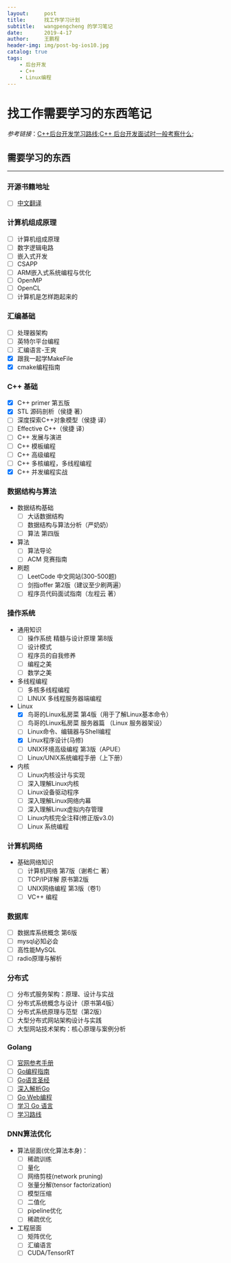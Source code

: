```yaml
---
layout:     post
title:      找工作学习计划
subtitle:   wangpengcheng 的学习笔记
date:       2019-4-17
author:     王鹏程
header-img: img/post-bg-ios10.jpg
catalog: true
tags:
    - 后台开发
    - C++
    - Linux编程
---
```


# 找工作需要学习的东西笔记
_参考链接_：[C++后台开发学习路线](https://zhuanlan.zhihu.com/p/61457047);[C++ 后台开发面试时一般考察什么](https://www.zhihu.com/question/34574154/answer/253165162);
## 需要学习的东西

------
### 开源书籍地址
* [ ] [中文翻译](https://github.com/EbookFoundation/free-programming-books/blob/master/free-programming-books-zh.md)

### 计算机组成原理

* [ ] 计算机组成原理
* [ ] 数字逻辑电路
* [ ] 嵌入式开发
* [ ] CSAPP
* [ ] ARM嵌入式系统编程与优化
* [ ] OpenMP
* [ ] OpenCL
* [ ] 计算机是怎样跑起来的

### 汇编基础
* [ ] 处理器架构
* [ ] 英特尔平台编程
* [ ] 汇编语言-王爽
* [x] 跟我一起学MakeFile
* [x] cmake编程指南

### C++ 基础
* [x] C++ primer 第五版
* [x] STL 源码剖析（侯捷 著）
* [ ] 深度探索C++对象模型（侯捷 译）
* [ ] Effective C++（侯捷 译）
* [ ] C++ 发展与演进
* [ ] C++ 模板编程
* [ ] C++ 高级编程
* [ ] C++ 多核编程，多线程编程
* [x] C++ 并发编程实战

### 数据结构与算法

* 数据结构基础
    * [ ] 大话数据结构
    * [ ] 数据结构与算法分析（严奶奶）
    * [ ] 算法 第四版
* 算法
    * [ ] 算法导论
    * [ ] ACM 竞赛指南
* 刷题
    * [ ] LeetCode 中文网站(300-500题)
    * [ ] 剑指offer 第2版（建议至少刷两遍）
    * [ ] 程序员代码面试指南（左程云 著）

### 操作系统
* 通用知识
    * [ ] 操作系统 精髓与设计原理 第8版
    * [ ] 设计模式
    * [ ] 程序员的自我修养
    * [ ] 编程之美
    * [ ] 数学之美
* 多线程编程
    * [ ] 多核多线程编程
    * [ ] LINUX 多线程服务器端编程
* Linux 
    * [x] 鸟哥的Linux私房菜 第4版（用于了解Linux基本命令）
    * [ ] 鸟哥的Linux私房菜 服务器篇 （Linux 服务器架设）
    * [ ] Linux命令、编辑器与Shell编程
    * [x] Linux程序设计(马修)
    * [ ] UNIX环境高级编程 第3版（APUE）
    * [ ] Linux/UNIX系统编程手册（上下册）
* 内核 
    * [ ] Linux内核设计与实现
    * [ ] 深入理解Linux内核
    * [ ] Linux设备驱动程序
    * [ ] 深入理解Linux网络内幕 
    * [ ] 深入理解Linux虚拟内存管理
    * [ ] Linux内核完全注释(修正版v3.0)
    * [ ] Linux 系统编程

### 计算机网络

* 基础网络知识
    * [ ] 计算机网络 第7版（谢希仁 著）
    * [ ] TCP/IP详解 原书第2版 
    * [ ] UNIX网络编程 第3版（卷1）
    * [ ] VC++ 编程

### 数据库
* [ ] 数据库系统概念 第6版
* [ ] mysql必知必会
* [ ] 高性能MySQL 
* [ ] radio原理与解析

### 分布式
* [ ] 分布式服务架构：原理、设计与实战
* [ ] 分布式系统概念与设计（原书第4版）
* [ ] 分布式系统原理与范型（第2版）
* [ ] 大型分布式网站架构设计与实践
* [ ] 大型网站技术架构：核心原理与案例分析 

### Golang
* [ ]  [官网参考手册](https://golang.org/)
* [ ]  [Go编程指南](https://tour.go-zh.org/welcome/1)
* [ ]  [Go语言圣经](https://legacy.gitbook.com/book/yar999/gopl-zh/details)
* [ ]  [深入解析Go](https://tiancaiamao.gitbooks.io/go-internals/content/zh/index.html)
* [ ]  [Go Web编程](https://astaxie.gitbooks.io/build-web-application-with-golang/zh/)
* [ ]  [学习 Go 语言](https://github.com/gunsluo/Learning-Go-zh-cn)
* [ ]  [学习路线](https://zhuanlan.zhihu.com/p/25493806)

### DNN算法优化

- 算法层面(优化算法本身)：
    + [ ] 稀疏训练
    + [ ] 量化
    + [ ] 网络剪枝(network pruning)
    + [ ] 张量分解(tensor factorization)
    + [ ] 模型压缩
    + [ ] 二值化
    + [ ] pipeline优化 
    + [ ] 稀疏优化
- 工程层面
    + [ ] 矩阵优化
    + [ ] 汇编语言
    + [ ] CUDA/TensorRT